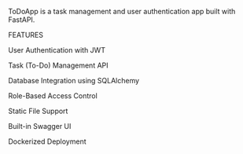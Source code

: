 ToDoApp is a task management and user authentication app built with FastAPI.


FEATURES 


User Authentication with JWT

Task (To-Do) Management API

Database Integration using SQLAlchemy

Role-Based Access Control

Static File Support

Built-in Swagger UI

Dockerized Deployment
